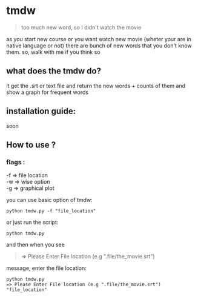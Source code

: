 # tmdw
>too much new word, so I didn't watch the movie

as you start new course or you want watch new movie (wheter your are in native language or not) there are bunch of new words that
you don't know them. so, walk with me if you think so


## what does the tmdw do?
it get the .srt or text file and return the new words + counts of them and show a graph for frequent words

## installation guide:
soon

## How to use ?

### flags :
-f => file location</br>
-w => wise option</br>
-g => graphical plot

you can use basic option of tmdw:
```
python tmdw.py -f "file_location"
```
or just run the script:
```
python tmdw.py
```
and then when you see 
>=> Please Enter File location (e.g ".file/the_movie.srt") 

message, enter the file location:
```
python tmdw.py
=> Please Enter File location (e.g ".file/the_movie.srt")
"file_location"
```
